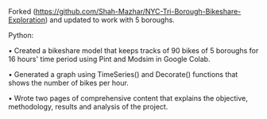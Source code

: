 Forked (https://github.com/Shah-Mazhar/NYC-Tri-Borough-Bikeshare-Exploration) and updated to work with 5 boroughs. 

Python:

•	Created a bikeshare model that keeps tracks of 90 bikes of 5 boroughs for 16 hours' time period using Pint and Modsim in Google Colab.

•	Generated a graph using TimeSeries() and Decorate() functions that shows the number of bikes per hour.

•	Wrote two pages of comprehensive content that explains the objective, methodology, results and analysis of the project.
